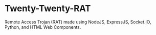 # Twenty-Twenty-RAT
Remote Access Trojan (RAT) made using NodeJS, ExpressJS, Socket.IO, Python, and HTML Web Components.
